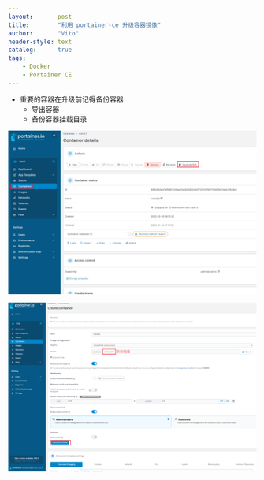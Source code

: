 ```yaml
---
layout:       post
title:        "利用 portainer-ce 升级容器镜像"
author:       "Vito"
header-style: text
catalog:      true
tags:
    - Docker
    - Portainer CE
---
```


* 重要的容器在升级前记得备份容器
  * 导出容器
  * 备份容器挂载目录

![](/img/docker/升级容器镜像1.png)  

![](/img/docker/升级容器镜像2.png)  

